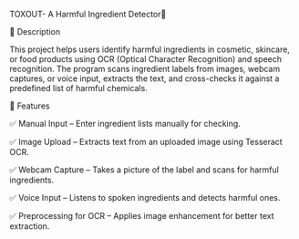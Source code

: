 TOXOUT- A Harmful Ingredient Detector🧴

📌 Description

This project helps users identify harmful ingredients in cosmetic, skincare, or food products using OCR (Optical Character Recognition) and speech recognition. The program scans ingredient labels from images, webcam captures, or voice input, extracts the text, and cross-checks it against a predefined list of harmful chemicals.

🚀 Features

✅ Manual Input – Enter ingredient lists manually for checking.

✅ Image Upload – Extracts text from an uploaded image using Tesseract OCR.

✅ Webcam Capture – Takes a picture of the label and scans for harmful ingredients.

✅ Voice Input – Listens to spoken ingredients and detects harmful ones.

✅ Preprocessing for OCR – Applies image enhancement for better text extraction.

